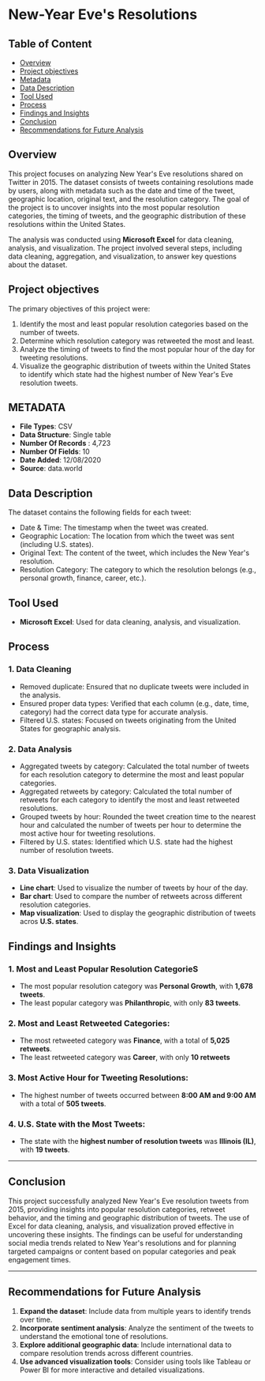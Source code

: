 # New-Year Eve's Resolutions

## Table of Content 
- [Overview](#overview) 
- [Project objectives](#project-objectives)
- [Metadata](#metadata)
- [Data Description](#data-description)
- [Tool Used](#tool-used)
- [Process](#process)
- [Findings  and Insights](#findings-and-insights)
- [Conclusion](#conclusion)
- [ Recommendations for Future Analysis](#recommendations-for-future-analysis)

## Overview

This project focuses on analyzing New Year's Eve resolutions shared on Twitter in 2015. The dataset consists of tweets containing resolutions made by users, along with metadata such as the date and time of the tweet, geographic location, original text, and the resolution category. The goal of the project is to uncover insights into the most popular resolution categories, the timing of tweets, and the geographic distribution of these resolutions within the United States.

The analysis was conducted using **Microsoft Excel** for data cleaning, analysis, and visualization. The project involved several steps, including data cleaning, aggregation, and visualization, to answer key questions about the dataset.

## Project objectives

The primary objectives of this project were:

1. Identify the most and least popular resolution categories based on the number of tweets.
2. Determine which resolution category was retweeted the most and least.
3. Analyze the timing of tweets to find the most popular hour of the day for tweeting resolutions.
4. Visualize the geographic distribution of tweets within the United States to identify which state had the highest number of New Year's Eve resolution tweets.


## METADATA
- **File Types**: CSV
- **Data Structure**: Single table
- **Number Of Records** : 4,723
- **Number Of Fields**: 10
- **Date Added**: 12/08/2020
- **Source**: data.world

##  Data Description

The dataset contains the following fields for each tweet:

- Date & Time: The timestamp when the tweet was created.
- Geographic Location: The location from which the tweet was sent (including U.S. states).
- Original Text: The content of the tweet, which includes the New Year's resolution.
- Resolution Category: The category to which the resolution belongs (e.g., personal growth, finance, career, etc.).


## Tool Used

   -  **Microsoft Excel**: Used for data cleaning, analysis, and visualization.

     
## Process

 ### 1. Data Cleaning
- Removed duplicate: Ensured that no duplicate tweets were included in the analysis.
- Ensured proper data types: Verified that each column (e.g., date, time, category) had the correct data type for accurate analysis.
- Filtered U.S. states: Focused on tweets originating from the United States for geographic analysis.

 ### 2. Data Analysis
- Aggregated tweets by category: Calculated the total number of tweets for each resolution category to determine the most and least popular categories.
- Aggregated retweets by category: Calculated the total number of retweets for each category to identify the most and least retweeted resolutions.
- Grouped tweets by hour: Rounded the tweet creation time to the nearest hour and calculated the number of tweets per hour to determine the most active hour for tweeting resolutions.
- Filtered by U.S. states: Identified which U.S. state had the highest number of resolution tweets.

 ### 3. Data Visualization
- **Line chart**: Used to visualize the number of tweets by hour of the day.
- **Bar chart**: Used to compare the number of retweets across different resolution categories.
- **Map visualization**: Used to display the geographic distribution of tweets acros **U.S. states**.

## Findings and Insights
	
### 1. Most and Least Popular Resolution CategorieS
   - The most popular resolution category was **Personal Growth**, with **1,678 tweets**.
   - The least popular category was **Philanthropic**, with only **83 tweets**.

### 2. Most and Least Retweeted Categories:
   - The most retweeted category  was **Finance**, with a total of **5,025 retweets**.
   - The least retweeted category was **Career**, with only **10 retweets**

### 3. Most Active Hour for Tweeting Resolutions:
   - The highest number of tweets occurred between **8:00 AM and 9:00 AM** with a total of  **505 tweets**.

### 4. U.S. State with the Most Tweets:
   - The state with the **highest number of resolution tweets** was **Illinois (IL)**, with **19 tweets**.

---

## Conclusion

This project successfully analyzed New Year's Eve resolution tweets from 2015, providing insights into popular resolution categories, retweet behavior, and the timing and geographic distribution of tweets. The use of Excel for data cleaning, analysis, and visualization proved effective in uncovering these insights. The findings can be useful for understanding social media trends related to New Year's resolutions and for planning targeted campaigns or content based on popular categories and peak engagement times.

---

## Recommendations for Future Analysis

1. **Expand the dataset**: Include data from multiple years to identify trends over time.
2. **Incorporate sentiment analysis**: Analyze the sentiment of the tweets to understand the emotional tone of resolutions.
3. **Explore additional geographic data**: Include international data to compare resolution trends across different countries.
4. **Use advanced visualization tools**: Consider using tools like Tableau or Power BI for more interactive and detailed visualizations.



  

     
 
